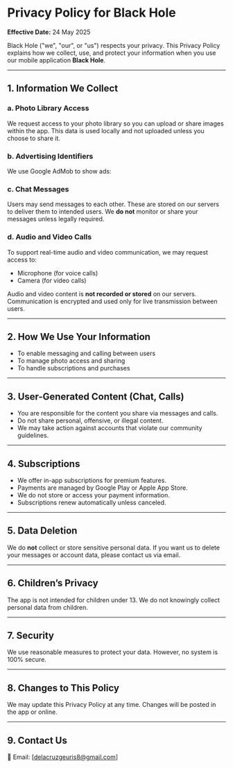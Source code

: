 # Privacy Policy for Black Hole

**Effective Date:** 24 May 2025

Black Hole ("we", "our", or "us") respects your privacy. This Privacy Policy explains how we collect, use, and protect your information when you use our mobile application **Black Hole**.

---

## 1. Information We Collect

### a. Photo Library Access
We request access to your photo library so you can upload or share images within the app. This data is used locally and not uploaded unless you choose to share it.

### b. Advertising Identifiers
We use Google AdMob to show  ads:



### c. Chat Messages
Users may send messages to each other. These are stored on our servers to deliver them to intended users. We **do not** monitor or share your messages unless legally required.

### d. Audio and Video Calls  
To support real-time audio and video communication, we may request access to:
- Microphone (for voice calls)  
- Camera (for video calls)  

Audio and video content is **not recorded or stored** on our servers. Communication is encrypted and used only for live transmission between users.

---

## 2. How We Use Your Information

- To enable messaging and calling between users  
- To manage photo access and sharing  
- To handle subscriptions and purchases  

---

## 3. User-Generated Content (Chat, Calls)

- You are responsible for the content you share via messages and calls.  
- Do not share personal, offensive, or illegal content.  
- We may take action against accounts that violate our community guidelines.

---

## 4. Subscriptions

- We offer in-app subscriptions for premium features.  
- Payments are managed by Google Play or Apple App Store.  
- We do not store or access your payment information.  
- Subscriptions renew automatically unless canceled.

---

## 5. Data Deletion

We do **not** collect or store sensitive personal data. If you want us to delete your messages or account data, please contact us via email.

---

## 6. Children’s Privacy

The app is not intended for children under 13. We do not knowingly collect personal data from children.

---

## 7. Security

We use reasonable measures to protect your data. However, no system is 100% secure.

---

## 8. Changes to This Policy

We may update this Privacy Policy at any time. Changes will be posted in the app or online.

---

## 9. Contact Us

📧 Email: [delacruzgeuris8@gmail.com]
